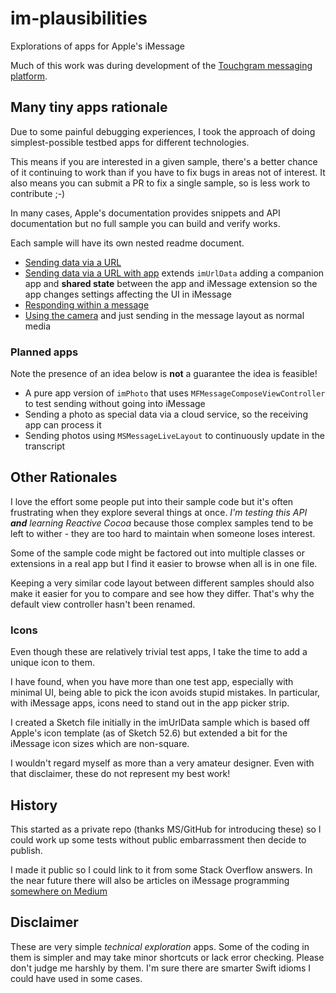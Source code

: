 # im-plausibilities
Explorations of apps for Apple's iMessage

Much of this work was during development of the [Touchgram messaging platform](https://www.touchgram.com/).

## Many tiny apps rationale
Due to some painful debugging experiences, I took the approach of doing simplest-possible testbed apps for different technologies.

This means if you are interested in a given sample, there's a better chance of it continuing to work than if you have to fix bugs in areas not of interest. It also means you can submit a PR to fix a single sample, so is less work to contribute ;-)

In many cases, Apple's documentation provides snippets and API documentation but no full sample you can build and verify works.

Each sample will have its own nested readme document.

* [Sending data via a URL](./imUrlData/README.md)
* [Sending data via a URL with app](./imUrlDataApp/README.md) extends `imUrlData` adding a companion app and **shared state** between the app and iMessage extension so the app changes settings affecting the UI in iMessage
* [Responding within a message](./responIM/README.md) 
* [Using the camera](./imPhoto/README.md) and just sending in the message layout as normal media

### Planned apps
Note the presence of an idea below is **not** a guarantee the idea is feasible!

* A pure app version of `imPhoto` that uses `MFMessageComposeViewController` to test sending without going into iMessage
* Sending a photo as special data via a cloud service, so the receiving app can process it
* Sending photos using `MSMessageLiveLayout` to continuously update in the transcript

## Other Rationales
I love the effort some people put into their sample code but it's often frustrating when they explore several things at once. _I'm testing this API **and** learning Reactive Cocoa_ because those complex samples tend to be left to wither - they are too hard to maintain when someone loses interest.

Some of the sample code might be factored out into multiple classes or extensions in a real app but I find it easier to browse when all is in one file.

Keeping a very similar code layout between different samples should also make it easier for you to compare and see how they differ. That's why the default view controller hasn't been renamed.

### Icons
Even though these are relatively trivial test apps, I take the time to add a unique icon to them. 

I have found, when you have more than one test app, especially with minimal UI, being able to pick the icon avoids stupid mistakes. In particular, with iMessage apps, icons need to stand out in the app picker strip.

I created a Sketch file initially in the imUrlData sample which is based off Apple's icon template (as of Sketch 52.6) but extended a bit for the iMessage icon sizes which are non-square. 

I wouldn't regard myself as more than a very amateur designer. Even with that disclaimer, these do not represent my best work! 

## History

This started as a private repo (thanks MS/GitHub for introducing these) so I could work up some tests without public embarrassment then decide to publish.

I made it public so I could link to it from some Stack Overflow answers. In the near future there will also be articles on iMessage programming [somewhere on Medium](https://medium.com/@andydentperth)

## Disclaimer

These are very simple _technical exploration_ apps. Some of the coding in them is simpler and may take minor shortcuts or lack error checking. Please don't judge me harshly by them. I'm sure there are smarter Swift idioms I could have used in some cases.
